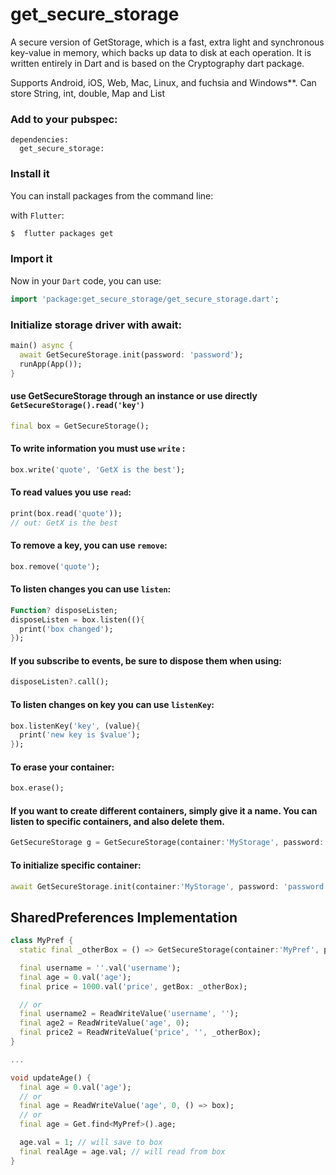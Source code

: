 # get_secure_storage
A secure version of GetStorage, which is a fast, extra light and synchronous key-value in memory, which backs up data to disk at each operation.
It is written entirely in Dart and is based on the Cryptography dart package.

Supports Android, iOS, Web, Mac, Linux, and fuchsia and Windows**. 
Can store String, int, double, Map and List

### Add to your pubspec:
```
dependencies:
  get_secure_storage:
```
### Install it

You can install packages from the command line:

with `Flutter`:

```css
$  flutter packages get
```

### Import it

Now in your `Dart` code, you can use: 

````dart
import 'package:get_secure_storage/get_secure_storage.dart';
````

### Initialize storage driver with await:
```dart
main() async {
  await GetSecureStorage.init(password: 'password');
  runApp(App());
}
```
#### use GetSecureStorage through an instance or use directly `GetSecureStorage().read('key')`
```dart
final box = GetSecureStorage();
```
#### To write information you must use `write` :
```dart
box.write('quote', 'GetX is the best');
```

#### To read values you use `read`:
```dart
print(box.read('quote'));
// out: GetX is the best

```
#### To remove a key, you can use `remove`:

```dart
box.remove('quote');
```

#### To listen changes you can use `listen`:
```dart
Function? disposeListen;
disposeListen = box.listen((){
  print('box changed');
});
```
#### If you subscribe to events, be sure to dispose them when using:
```dart
disposeListen?.call();
```
#### To listen changes on key you can use `listenKey`:

```dart
box.listenKey('key', (value){
  print('new key is $value');
});
```

#### To erase your container:
```dart
box.erase();
```

#### If you want to create different containers, simply give it a name. You can listen to specific containers, and also delete them.

```dart
GetSecureStorage g = GetSecureStorage(container:'MyStorage', password: 'password');
```

#### To initialize specific container:
```dart
await GetSecureStorage.init(container:'MyStorage', password: 'password');
```

## SharedPreferences Implementation
```dart
class MyPref {
  static final _otherBox = () => GetSecureStorage(container:'MyPref', password: 'password');

  final username = ''.val('username');
  final age = 0.val('age');
  final price = 1000.val('price', getBox: _otherBox);

  // or
  final username2 = ReadWriteValue('username', '');
  final age2 = ReadWriteValue('age', 0);
  final price2 = ReadWriteValue('price', '', _otherBox);
}

...

void updateAge() {
  final age = 0.val('age');
  // or 
  final age = ReadWriteValue('age', 0, () => box);
  // or 
  final age = Get.find<MyPref>().age;

  age.val = 1; // will save to box
  final realAge = age.val; // will read from box
}
```
